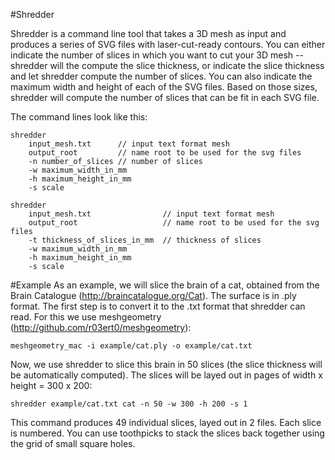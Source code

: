 #Shredder

Shredder is a command line tool that takes a 3D mesh as input and produces a series of SVG files with laser-cut-ready contours. You can either indicate the number of slices in which you want to cut your 3D mesh -- shredder will the compute the slice thickness, or indicate the slice thickness and let shredder compute the number of slices. You can also indicate the maximum width and height of each of the SVG files. Based on those sizes, shredder will compute the number of slices that can be fit in each SVG file.

The command lines look like this:

````
shredder
	input_mesh.txt      // input text format mesh
    output_root         // name root to be used for the svg files
    -n number_of_slices // number of slices
    -w maximum_width_in_mm
    -h maximum_height_in_mm
    -s scale
````

````
shredder
	input_mesh.txt                // input text format mesh
    output_root                   // name root to be used for the svg files
    -t thickness_of_slices_in_mm  // thickness of slices
    -w maximum_width_in_mm
    -h maximum_height_in_mm
    -s scale
````

#Example
As an example, we will slice the brain of a cat, obtained from the Brain Catalogue (http://braincatalogue.org/Cat). The surface is in .ply format. The first step is to convert it to the .txt format that shredder can read. For this we use meshgeometry (http://github.com/r03ert0/meshgeometry):


````
meshgeometry_mac -i example/cat.ply -o example/cat.txt
````

Now, we use shredder to slice this brain in 50 slices (the slice thickness will be automatically computed). The slices will be layed out in pages of width x height = 300 x 200:

````
shredder example/cat.txt cat -n 50 -w 300 -h 200 -s 1
````

This command produces 49 individual slices, layed out in 2 files. Each slice is numbered. You can use toothpicks to stack the slices back together using the grid of small square holes.